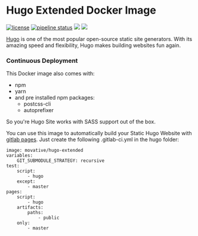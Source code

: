 # Hugo Extended Docker Image

[![license](https://img.shields.io/badge/license-MIT-green.svg)](https://gitlab.com/movative/hugo-extended/-/blob/master/LICENSE)
[![pipeline status](https://gitlab.com/prvt-ah/hugo-extended/badges/master/pipeline.svg)](https://gitlab.com/prvt-ah/hugo-extended/-/commits/master)
[![](https://images.microbadger.com/badges/image/movative/hugo-extended.svg)](https://microbadger.com/images/movative/hugo-extended "Get your own image badge on microbadger.com")
[![](https://images.microbadger.com/badges/version/movative/hugo-extended.svg)](https://microbadger.com/images/movative/hugo-extended "Get your own version badge on microbadger.com")

[Hugo](https://gohugo.io/) is one of the most popular open-source static site generators. With its amazing speed and flexibility, Hugo makes building websites fun again.

### Continuous Deployment
This Docker image also comes with:
- npm
- yarn
- and pre installed npm packages:
    -  postcss-cli
    -  autoprefixer

So you're Hugo Site works with SASS support out of the box.

You can use this image to automatically build your Static Hugo Website with [gitlab pages](https://docs.gitlab.com/ee/user/project/pages/).
Just create the following .gitlab-ci.yml in the hugo folder:
```
image: movative/hugo-extended
variables:
    GIT_SUBMODULE_STRATEGY: recursive
test:
    script:
        - hugo
    except:
        - master
pages:
    script:
        - hugo
    artifacts:
        paths:
            - public
    only:
	    - master
```
